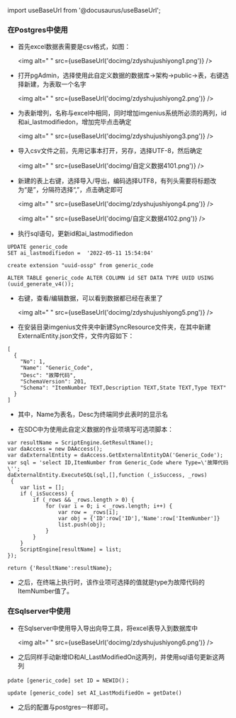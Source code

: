 
import useBaseUrl from '@docusaurus/useBaseUrl';

### 在Postgres中使用

* 首先excel数据表需要是csv格式，如图：

  <img alt=" " src={useBaseUrl('docimg/zdyshujushiyong1.png')} />

* 打开pgAdmin，选择使用此自定义数据的数据库→架构→public→表，右键选择新建，为表取一个名字

  <img alt=" " src={useBaseUrl('docimg/zdyshujushiyong2.png')} />

* 为表新增列，名称与excel中相同，同时增加imgenius系统所必须的两列，id和ai_lastmodifiedon，增加完毕点击确定

  <img alt=" " src={useBaseUrl('docimg/zdyshujushiyong3.png')} />

* 导入csv文件之前，先用记事本打开，另存，选择UTF-8，然后确定

  <img alt=" " src={useBaseUrl('docimg/自定义数据4101.png')} />

* 新建的表上右键，选择导入/导出，编码选择UTF8，有列头需要将标题改为“是”，分隔符选择“,”，点击确定即可

  <img alt=" " src={useBaseUrl('docimg/zdyshujushiyong4.png')} />

  <img alt=" " src={useBaseUrl('docimg/自定义数据4102.png')} />

* 执行sql语句，更新id和ai_lastmodifiedon

```
UPDATE generic_code 
SET ai_lastmodifiedon =  '2022-05-11 15:54:04'

create extension "uuid-ossp" from generic_code

ALTER TABLE generic_code ALTER COLUMN id SET DATA TYPE UUID USING (uuid_generate_v4());

```

* 右键，查看/编辑数据，可以看到数据都已经在表里了

  <img alt=" " src={useBaseUrl('docimg/zdyshujushiyong5.png')} />

* 在安装目录imgenius文件夹中新建SyncResource文件夹，在其中新建ExternalEntity.json文件，文件内容如下：

```
[
  {
    "No": 1,
    "Name": "Generic_Code",
    "Desc": "故障代码",
    "SchemaVersion": 201,
    "Schema": "ItemNumber TEXT,Description TEXT,State TEXT,Type TEXT"
  }
]
```

* 其中，Name为表名，Desc为终端同步此表时的显示名

* 在SDC中为使用此自定义数据的作业项填写可选项脚本：

```
var resultName = ScriptEngine.GetResultName();
var daAccess = new DAAccess();
var daExternalEntity = daAccess.GetExternalEntityDA('Generic_Code'); 
var sql = 'select ID,ItemNumber from Generic_Code where Type=\'故障代码\''; 
daExternalEntity.ExecuteSQL(sql,[],function (_isSuccess, _rows) 
 {
    var list = [];
    if (_isSuccess) {    
        if (_rows && _rows.length > 0) {
            for (var i = 0; i < _rows.length; i++) {
                var row = _rows[i];
                var obj = {'ID':row['ID'],'Name':row['ItemNumber']}
                list.push(obj); 
            }
        }
    }
    ScriptEngine[resultName] = list;
});

return {'ResultName':resultName};

```

* 之后，在终端上执行时，该作业项可选择的值就是type为故障代码的ItemNumber值了。

### 在Sqlserver中使用

* 在Sqlserver中使用导入导出向导工具，将excel表导入到数据库中

  <img alt=" " src={useBaseUrl('docimg/zdyshujushiyong6.png')} />

* 之后同样手动新增ID和AI_LastModifiedOn这两列，并使用sql语句更新这两列

```
pdate [generic_code] set ID = NEWID()；   

update [generic_code] set AI_LastModifiedOn = getDate()

```

* 之后的配置与postgres一样即可。